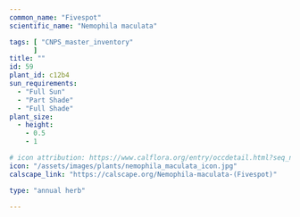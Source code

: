 ```yaml
---
common_name: "Fivespot"
scientific_name: "Nemophila maculata"

tags: [ "CNPS_master_inventory"
      ]
title: ""
id: 59
plant_id: c12b4
sun_requirements:
  - "Full Sun"
  - "Part Shade"
  - "Full Shade"
plant_size:
  - height: 
    - 0.5
    - 1

# icon attribution: https://www.calflora.org/entry/occdetail.html?seq_num=io41642 
icon: "/assets/images/plants/nemophila_maculata_icon.jpg" 
calscape_link: "https://calscape.org/Nemophila-maculata-(Fivespot)"

type: "annual herb"

---
```



